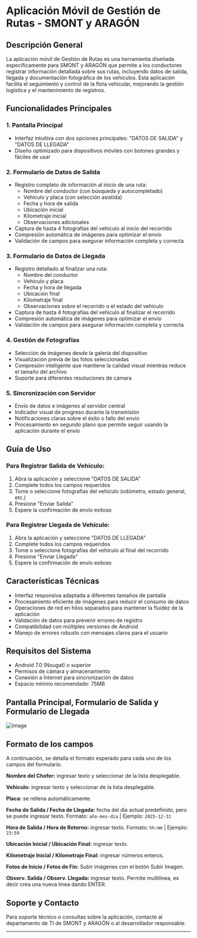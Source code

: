 # Aplicación Móvil de Gestión de Rutas - SMONT y ARAGÓN

## Descripción General

La aplicación móvil de Gestión de Rutas es una herramienta diseñada específicamente para SMONT y ARAGÓN que permite a los conductores registrar información detallada sobre sus rutas, incluyendo datos de salida, llegada y documentación fotográfica de los vehículos. Esta aplicación facilita el seguimiento y control de la flota vehicular, mejorando la gestión logística y el mantenimiento de registros.

## Funcionalidades Principales

### 1. Pantalla Principal
- Interfaz intuitiva con dos opciones principales: "DATOS DE SALIDA" y "DATOS DE LLEGADA"
- Diseño optimizado para dispositivos móviles con botones grandes y fáciles de usar

### 2. Formulario de Datos de Salida
- Registro completo de información al inicio de una ruta:
  - Nombre del conductor (con búsqueda y autocompletado)
  - Vehículo y placa (con selección asistida)
  - Fecha y hora de salida
  - Ubicación inicial
  - Kilometraje inicial
  - Observaciones adicionales
- Captura de hasta 4 fotografías del vehículo al inicio del recorrido
- Compresión automática de imágenes para optimizar el envío
- Validación de campos para asegurar información completa y correcta

### 3. Formulario de Datos de Llegada
- Registro detallado al finalizar una ruta:
  - Nombre del conductor
  - Vehículo y placa
  - Fecha y hora de llegada
  - Ubicación final
  - Kilometraje final
  - Observaciones sobre el recorrido o el estado del vehículo
- Captura de hasta 4 fotografías del vehículo al finalizar el recorrido
- Compresión automática de imágenes para optimizar el envío
- Validación de campos para asegurar información completa y correcta

### 4. Gestión de Fotografías
- Selección de imágenes desde la galería del dispositivo
- Visualización previa de las fotos seleccionadas
- Compresión inteligente que mantiene la calidad visual mientras reduce el tamaño del archivo
- Soporte para diferentes resoluciones de cámara

### 5. Sincronización con Servidor
- Envío de datos e imágenes al servidor central
- Indicador visual de progreso durante la transmisión
- Notificaciones claras sobre el éxito o fallo del envío
- Procesamiento en segundo plano que permite seguir usando la aplicación durante el envío

## Guía de Uso

### Para Registrar Salida de Vehículo:
1. Abra la aplicación y seleccione "DATOS DE SALIDA"
2. Complete todos los campos requeridos
3. Tome o seleccione fotografías del vehículo (odómetro, estado general, etc.)
4. Presione "Enviar Salida"
5. Espere la confirmación de envío exitoso

### Para Registrar Llegada de Vehículo:
1. Abra la aplicación y seleccione "DATOS DE LLEGADA"
2. Complete todos los campos requeridos
3. Tome o seleccione fotografías del vehículo al final del recorrido
4. Presione "Enviar Llegada"
5. Espere la confirmación de envío exitoso

## Características Técnicas

- Interfaz responsiva adaptada a diferentes tamaños de pantalla
- Procesamiento eficiente de imágenes para reducir el consumo de datos
- Operaciones de red en hilos separados para mantener la fluidez de la aplicación
- Validación de datos para prevenir errores de registro
- Compatibilidad con múltiples versiones de Android
- Manejo de errores robusto con mensajes claros para el usuario

## Requisitos del Sistema

- Android 7.0 (Nougat) o superior
- Permisos de cámara y almacenamiento
- Conexión a Internet para sincronización de datos
- Espacio mínimo recomendado: 75MB

## Pantalla Principal, Formulario de Salida y Formulario de Llegada
![image](https://github.com/user-attachments/assets/c384764f-65a4-4f49-8cf8-ed824367d296)

## Formato de los campos

A continuación, se detalla el formato esperado para cada uno de los campos del formulario.

**Nombre del Chofer:** ingresar texto y seleccionar de la lista desplegable.

**Vehículo:** ingresar texto y seleccionar de la lista desplegable.

**Placa:** se rellena automáticamente.

**Fecha de Salida / Fecha de Llegada:** fecha del día actual predefinido, pero se puede ingresar texto. Formato: `año-mes-dia` | Ejemplo: `2025-12-31`

**Hora de Salida / Hora de Retorno:** ingresar texto. Formato: `hh:mm` | Ejemplo: `23:59`

**Ubicación Inicial / Ubicación Final:** ingresar texto.

**Kilometraje Inicial / Kilometraje Final:** ingresar números enteros.

**Fotos de Inicio / Fotos de Fin:** Subir imágenes con el botón Subir Imagen.

**Observ. Salida / Observ. Llegada:** ingresar texto. Permite multilínea, es decir crea una nueva línea dando ENTER.

## Soporte y Contacto

Para soporte técnico o consultas sobre la aplicación, contacte al departamento de TI de SMONT y ARAGÓN o al desarrollador responsable.

---
